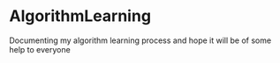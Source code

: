# AlgorithmLearning
Documenting my algorithm learning process and hope it will be of some help to everyone
